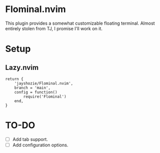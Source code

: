 # Flominal.nvim

This plugin provides a somewhat customizable floating terminal.
Almost entirely stolen from TJ, I promise I'll work on it.

# Setup

## Lazy.nvim

```
return {
    'jayshozie/Flominal.nvim',
    branch = 'main',
    config = function()
        require('Flominal')
    end,
}
```

# TO-DO

- [ ] Add tab support.
- [ ] Add configuration options.
